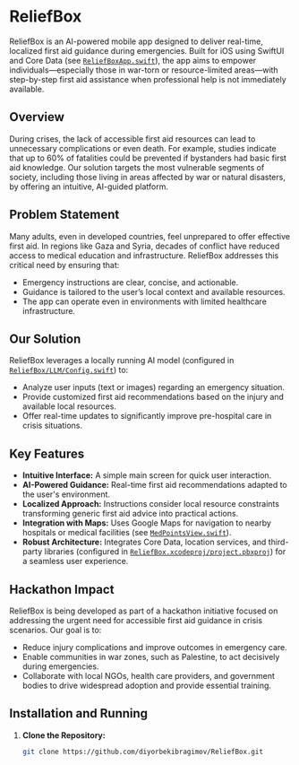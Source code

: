 # ReliefBox

ReliefBox is an AI-powered mobile app designed to deliver real-time, localized first aid guidance during emergencies. Built for iOS using SwiftUI and Core Data (see [`ReliefBoxApp.swift`](ReliefBox/ReliefBoxApp.swift)), the app aims to empower individuals—especially those in war-torn or resource-limited areas—with step-by-step first aid assistance when professional help is not immediately available.

## Overview

During crises, the lack of accessible first aid resources can lead to unnecessary complications or even death. For example, studies indicate that up to 60% of fatalities could be prevented if bystanders had basic first aid knowledge. Our solution targets the most vulnerable segments of society, including those living in areas affected by war or natural disasters, by offering an intuitive, AI-guided platform.

## Problem Statement

Many adults, even in developed countries, feel unprepared to offer effective first aid. In regions like Gaza and Syria, decades of conflict have reduced access to medical education and infrastructure. ReliefBox addresses this critical need by ensuring that:
- Emergency instructions are clear, concise, and actionable.
- Guidance is tailored to the user’s local context and available resources.
- The app can operate even in environments with limited healthcare infrastructure.

## Our Solution

ReliefBox leverages a locally running AI model (configured in [`ReliefBox/LLM/Config.swift`](ReliefBox/LLM/Config.swift)) to:
- Analyze user inputs (text or images) regarding an emergency situation.
- Provide customized first aid recommendations based on the injury and available local resources.
- Offer real-time updates to significantly improve pre-hospital care in crisis situations.

## Key Features

- **Intuitive Interface:** A simple main screen for quick user interaction.
- **AI-Powered Guidance:** Real-time first aid recommendations adapted to the user's environment.
- **Localized Approach:** Instructions consider local resource constraints transforming generic first aid advice into practical actions.
- **Integration with Maps:** Uses Google Maps for navigation to nearby hospitals or medical facilities (see [`MedPointsView.swift`](ReliefBox/View/MedPointsView.swift)).
- **Robust Architecture:** Integrates Core Data, location services, and third-party libraries (configured in [`ReliefBox.xcodeproj/project.pbxproj`](ReliefBox.xcodeproj/project.pbxproj)) for a seamless user experience.

## Hackathon Impact

ReliefBox is being developed as part of a hackathon initiative focused on addressing the urgent need for accessible first aid guidance in crisis scenarios. Our goal is to:
- Reduce injury complications and improve outcomes in emergency care.
- Enable communities in war zones, such as Palestine, to act decisively during emergencies.
- Collaborate with local NGOs, health care providers, and government bodies to drive widespread adoption and provide essential training.

## Installation and Running

1. **Clone the Repository:**
   ```sh
   git clone https://github.com/diyorbekibragimov/ReliefBox.git